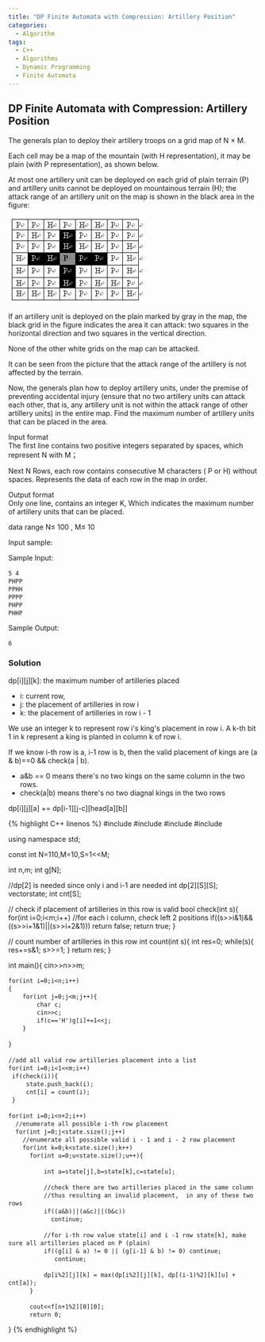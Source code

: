 ```yaml
---
title: "DP Finite Automata with Compression: Artillery Position"
categories:
  - Algorithm
tags:
  - C++
  - Algorithms
  - Dynamic Programming
  - Finite Automata
---
```


## DP Finite Automata with Compression: Artillery Position

The generals plan to deploy their artillery troops on a grid map of N × M.

Each cell may be a map of the mountain (with H representation), it may be plain (with P representation), as shown below.

At most one artillery unit can be deployed on each grid of plain terrain (P) and artillery units cannot be deployed on mountainous terrain (H); the attack range of an artillery unit on the map is shown in the black area in the figure:

![](/assets/images/dp_artillery_position.jpeg)

If an artillery unit is deployed on the plain marked by gray in the map, the black grid in the figure indicates the area it can attack: two squares in the horizontal direction and two squares in the vertical direction.

None of the other white grids on the map can be attacked.

It can be seen from the picture that the attack range of the artillery is not affected by the terrain.

Now, the generals plan how to deploy artillery units, under the premise of preventing accidental injury (ensure that no two artillery units can attack each other, that is, any artillery unit is not within the attack range of other artillery units) in the entire map. Find the maximum number of artillery units that can be placed in the area.

Input format  
The first line contains two positive integers separated by spaces, which represent N with M；

Next N Rows, each row contains consecutive M characters ( P or H) without spaces. Represents the data of each row in the map in order.

Output format  
Only one line, contains an integer K, Which indicates the maximum number of artillery units that can be placed.

data range
N≤ 100 , M≤ 10

Input sample:

Sample Input:
```
5 4
PHPP
PPHH
PPPP
PHPP
PHHP
```
Sample Output:
```
6
```

### Solution

dp[i][j][k]: the maximum number of artilleries placed  
* i: current row,
* j: the placement of artilleries in row i  
* k: the placement of artilleries in row i - 1

We use an integer k to represent row i's king's placement in row i.
A k-th bit 1 in k represent a king is planted in column k of row i.

If we know i-th row is a, i-1 row is b, then the valid placement of kings are  (a & b)==0 && check(a | b).

* a&b == 0 means there's no two kings on the same column in the two rows.
* check(a|b) means there's no two diagnal kings in the two rows

dp[i][j][a] += dp[i-1][j-c][head[a][b]]

{% highlight C++ linenos %}
#include<iostream>
#include<cstring>
#include<algorithm>
#include<vector>

using namespace std;

const int N=110,M=10,S=1<<M;

int n,m;
int g[N];

//dp[2] is needed since only i and i-1 are needed
int dp[2][S][S];
vector<int>state;
int cnt[S];

// check if placement of artilleries in this row is valid
bool check(int s){
    for(int i=0;i<m;i++)
      //for each i column, check left 2 positions
      if((s>>i&1)&&((s>>i+1&1)||(s>>i+2&1)))
       return false;
    return true;
}

// count number of artilleries in this row
int count(int s){
    int res=0;
    while(s){
        res+=s&1;
        s>>=1;
    }
    return res;
}

int main(){
    cin>>n>>m;

    for(int i=0;i<n;i++)
    {
        for(int j=0;j<m;j++){
            char c;
            cin>>c;
            if(c=='H')g[i]+=1<<j;
        }

    }

    //add all valid row artilleries placement into a list
    for(int i=0;i<1<<m;i++)
     if(check(i)){
         state.push_back(i);
         cnt[i] = count(i);
     }

    for(int i=0;i<n+2;i++)
      //enumerate all possible i-th row placement
      for(int j=0;j<state.size();j++)
        //enumerate all possible valid i - 1 and i - 2 row placement
        for(int k=0;k<state.size();k++)
          for(int u=0;u<state.size();u++){

              int a=state[j],b=state[k],c=state[u];

              //check there are two artilleries placed in the same column
              //thus resulting an invalid placement,  in any of these two rows
              if((a&b)||(a&c)||(b&c))
                continue;

              //for i-th row value state[i] and i -1 row state[k], make sure all artilleries placed on P (plain)
              if((g[i] & a) != 0 || (g[i-1] & b) != 0) continue;
                 continue;
              
              dp[i%2][j][k] = max(dp[i%2][j][k], dp[(i-1)%2][k][u] + cnt[a]);
          }

          cout<<f[n+1%2][0][0];
          return 0;
}
{% endhighlight %}
